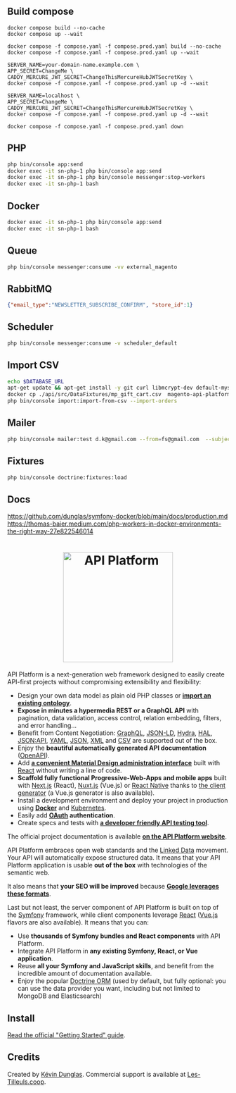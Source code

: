 
## Build compose
```
docker compose build --no-cache
docker compose up --wait 

docker compose -f compose.yaml -f compose.prod.yaml build --no-cache
docker compose -f compose.yaml -f compose.prod.yaml up --wait

SERVER_NAME=your-domain-name.example.com \
APP_SECRET=ChangeMe \
CADDY_MERCURE_JWT_SECRET=ChangeThisMercureHubJWTSecretKey \
docker compose -f compose.yaml -f compose.prod.yaml up -d --wait

SERVER_NAME=localhost \
APP_SECRET=ChangeMe \
CADDY_MERCURE_JWT_SECRET=ChangeThisMercureHubJWTSecretKey \
docker compose -f compose.yaml -f compose.prod.yaml up -d --wait

docker compose -f compose.yaml -f compose.prod.yaml down
```

## PHP
```bash
php bin/console app:send
docker exec -it sn-php-1 php bin/console app:send
docker exec -it sn-php-1 php bin/console messenger:stop-workers 
docker exec -it sn-php-1 bash
```

## Docker
```bash
docker exec -it sn-php-1 php bin/console app:send
docker exec -it sn-php-1 bash
```

## Queue
```bash
php bin/console messenger:consume -vv external_magento
```

## RabbitMQ
```json
{"email_type":"NEWSLETTER_SUBSCRIBE_CONFIRM", "store_id":1}
```

## Scheduler
```bash
php bin/console messenger:consume -v scheduler_default
```

## Import CSV
```bash
echo $DATABASE_URL
apt-get update && apt-get install -y git curl libmcrypt-dev default-mysql-client
docker cp ./api/src/DataFixtures/mp_gift_cart.csv  magento-api-platform-php-1:/app/var/data/orders.csv
php bin/console import:import-from-csv --import-orders
```

## Mailer
```bash
php bin/console mailer:test d.k@gmail.com --from=fs@gmail.com  --subject=test --body=test
```

## Fixtures
```bash
php bin/console doctrine:fixtures:load
```

## Docs
https://github.com/dunglas/symfony-docker/blob/main/docs/production.md
https://thomas-baier.medium.com/php-workers-in-docker-environments-the-right-way-27e822546014


<h1 align="center"><a href="https://api-platform.com"><img src="https://api-platform.com/images/logos/Logo_Circle%20webby%20text%20blue.png" alt="API Platform" width="250" height="250"></a></h1>

API Platform is a next-generation web framework designed to easily create API-first projects without compromising extensibility
and flexibility:

* Design your own data model as plain old PHP classes or [**import an existing ontology**](https://api-platform.com/docs/schema-generator).
* **Expose in minutes a hypermedia REST or a GraphQL API** with pagination, data validation, access control, relation embedding,
  filters, and error handling...
* Benefit from Content Negotiation: [GraphQL](https://api-platform.com/docs/core/graphql/), [JSON-LD](https://json-ld.org), [Hydra](https://hydra-cg.com),
  [HAL](https://github.com/mikekelly/hal_specification/blob/master/hal_specification.md), [JSON:API](https://jsonapi.org/), [YAML](https://yaml.org/), [JSON](https://www.json.org/), [XML](https://www.w3.org/XML/) and [CSV](https://www.ietf.org/rfc/rfc4180.txt) are supported out of the box.
* Enjoy the **beautiful automatically generated API documentation** ([OpenAPI](https://api-platform.com/docs/core/openapi/)).
* Add [**a convenient Material Design administration interface**](https://api-platform.com/docs/admin) built with [React](https://reactjs.org/)
  without writing a line of code.
* **Scaffold fully functional Progressive-Web-Apps and mobile apps** built with [Next.js](https://api-platform.com/docs/client-generator/nextjs/) (React),
[Nuxt.js](https://api-platform.com/docs/client-generator/nuxtjs/) (Vue.js) or [React Native](https://api-platform.com/docs/client-generator/react-native/)
thanks to [the client generator](https://api-platform.com/docs/client-generator/) (a Vue.js generator is also available).
* Install a development environment and deploy your project in production using **[Docker](https://api-platform.com/docs/distribution)**
and [Kubernetes](https://api-platform.com/docs/deployment/kubernetes).
* Easily add **[OAuth](https://oauth.net/) authentication**.
* Create specs and tests with **[a developer friendly API testing tool](https://api-platform.com/docs/distribution/testing/)**.

The official project documentation is available **[on the API Platform website](https://api-platform.com)**.

API Platform embraces open web standards and the
[Linked Data](https://www.w3.org/standards/semanticweb/data) movement. Your API will automatically expose structured data.
It means that your API Platform application is usable **out of the box** with technologies of
the semantic web.

It also means that **your SEO will be improved** because **[Google leverages these formats](https://developers.google.com/search/docs/guides/intro-structured-data)**.

Last but not least, the server component of API Platform is built on top of the [Symfony](https://symfony.com) framework,
while client components leverage [React](https://reactjs.org/) ([Vue.js](https://vuejs.org/) flavors are also available).
It means that you can:

* Use **thousands of Symfony bundles and React components** with API Platform.
* Integrate API Platform in **any existing Symfony, React, or Vue application**.
* Reuse **all your Symfony and JavaScript skills**, and benefit from the incredible amount of documentation available.
* Enjoy the popular [Doctrine ORM](https://www.doctrine-project.org/projects/orm.html) (used by default, but fully optional:
  you can use the data provider you want, including but not limited to MongoDB and Elasticsearch)

## Install

[Read the official "Getting Started" guide](https://api-platform.com/docs/distribution/).

## Credits

Created by [Kévin Dunglas](https://dunglas.fr). Commercial support is available at [Les-Tilleuls.coop](https://les-tilleuls.coop).
